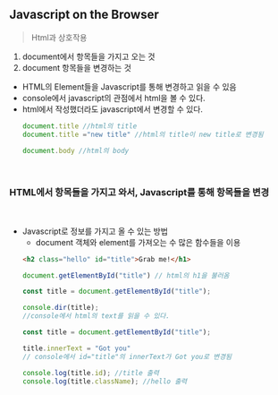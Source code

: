 ## Javascript on the Browser
> Html과 상호작용

1. document에서 항목들을 가지고 오는 것
2. document 항목들을 변경하는 것

- HTML의 Element들을 Javascript를 통해 변경하고 읽을 수 있음
- console에서 javascript의 관점에서 html을 볼 수 있다.
- html에서 작성했더라도 javascript에서 변경할 수 있다.
    ```javascript
    document.title //html의 title
    document.title ="new title" //html의 title이 new title로 변경됨

    document.body //html의 body
    ```

<br>

### HTML에서 항목들을 가지고 와서, Javascript를 통해 항목들을 변경

<br>

- Javascript로 정보를 가지고 올 수 있는 방법
  - document 객체와 element를 가져오는 수 많은 함수들을 이용
  ```html 
  <h2 class="hello" id="title">Grab me!</h1>
  ```
  ```javascript
  document.getElementById("title") // html의 h1을 불러옴
  ```
  ```javascript
  const title = document.getElementById("title");

  console.dir(title);
  //console에서 html의 text를 읽을 수 있다.
  ```
  ```javascript
  const title = document.getElementById("title");

  title.innerText = "Got you" 
  // console에서 id="title"의 innerText가 Got you로 변경됨

  console.log(title.id); //title 출력
  console.log(title.className); //hello 출력
  ```